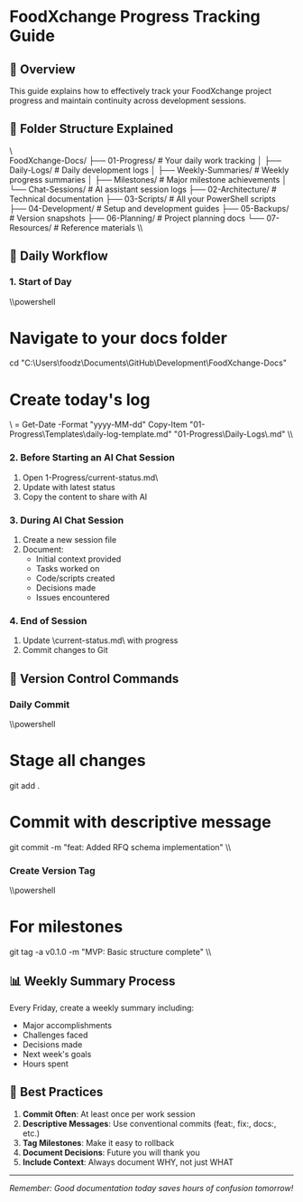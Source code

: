 # FoodXchange Progress Tracking Guide

## 🎯 Overview

This guide explains how to effectively track your FoodXchange project progress and maintain continuity across development sessions.

## 📂 Folder Structure Explained

\\\
FoodXchange-Docs/
├── 01-Progress/           # Your daily work tracking
│   ├── Daily-Logs/       # Daily development logs
│   ├── Weekly-Summaries/ # Weekly progress summaries
│   ├── Milestones/       # Major milestone achievements
│   └── Chat-Sessions/    # AI assistant session logs
├── 02-Architecture/      # Technical documentation
├── 03-Scripts/          # All your PowerShell scripts
├── 04-Development/      # Setup and development guides
├── 05-Backups/         # Version snapshots
├── 06-Planning/        # Project planning docs
└── 07-Resources/       # Reference materials
\\\

## 📝 Daily Workflow

### 1. Start of Day
\\\powershell
# Navigate to your docs folder
cd "C:\Users\foodz\Documents\GitHub\Development\FoodXchange-Docs"

# Create today's log
\ = Get-Date -Format "yyyy-MM-dd"
Copy-Item "01-Progress\Templates\daily-log-template.md" "01-Progress\Daily-Logs\\.md"
\\\

### 2. Before Starting an AI Chat Session
1. Open \ 1-Progress/current-status.md\
2. Update with latest status
3. Copy the content to share with AI

### 3. During AI Chat Session
1. Create a new session file
2. Document:
   - Initial context provided
   - Tasks worked on
   - Code/scripts created
   - Decisions made
   - Issues encountered

### 4. End of Session
1. Update \current-status.md\ with progress
2. Commit changes to Git

## 🔄 Version Control Commands

### Daily Commit
\\\powershell
# Stage all changes
git add .

# Commit with descriptive message
git commit -m "feat: Added RFQ schema implementation"
\\\

### Create Version Tag
\\\powershell
# For milestones
git tag -a v0.1.0 -m "MVP: Basic structure complete"
\\\

## 📊 Weekly Summary Process

Every Friday, create a weekly summary including:
- Major accomplishments
- Challenges faced
- Decisions made
- Next week's goals
- Hours spent

## 🎯 Best Practices

1. **Commit Often**: At least once per work session
2. **Descriptive Messages**: Use conventional commits (feat:, fix:, docs:, etc.)
3. **Tag Milestones**: Make it easy to rollback
4. **Document Decisions**: Future you will thank you
5. **Include Context**: Always document WHY, not just WHAT

---
*Remember: Good documentation today saves hours of confusion tomorrow!*
